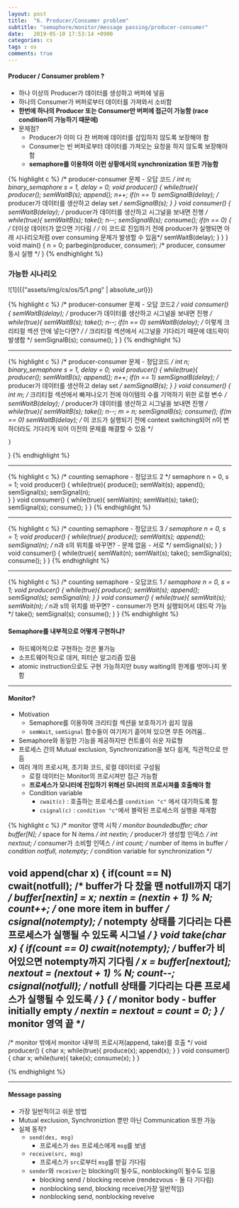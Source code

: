 ```yaml
---
layout: post
title:  "6. Producer/Consumer problem"
subtitle: "semaphore/monitor/message passing/producer-consumer"
date:   2019-05-10 17:53:14 +0900
categories: cs
tags : os
comments: true
---
```


#### Producer / Consumer problem ?
- 하나 이상의 Producer가 데이터를 생성하고 버퍼에 넣음
- 하나의 Consumer가 버퍼로부터 데이터를 가져와서 소비함 
- **한번에 하나의 Producer 또는 Consumer만 버퍼에 접근이 가능함 (race condition이 가능하기 때문에)**
- 문제점?
  - Producer가 이미 다 찬 버퍼에 데이터를 삽입하지 않도록 보장해야 함
  - Consumer는 빈 버퍼로부터 데이터를 가져오는 요청을 하지 않도록 보장해야 함
  - **semaphore를 이용하여 이런 상황에서의 synchronization 또한 가능함**


{% highlight c %}
/* producer-consumer 문제 - 오답 코드 */
int n;
binary_semaphore s = 1, delay = 0;
void producer()
{
    while(true){
        producer();
        semWaitB(s);
        append();
        n++;
        if(n == 1) semSignalB(delay); /* producer가 데이터를 생산하고 delay set */
        semSignalB(s);
    }
}
void consumer()
{
    semWaitB(delay); /* producer가 데이터를 생산하고 시그널을 보내면 진행 */
    while(true){
        semWaitB(s);
        take();
        n--;
        semSignalB(s);
        consume();
        if(n == 0) {
            /* 더이상 데이터가 없으면 기다림 */
            /* 이 코드로 진입하기 전에 producer가 실행되면 아래 시나리오처럼 over consuming 문제가 발생할 수 있음*/
            semWaitB(delay);
        }
    }
}
void main()
{
    n = 0;
    parbegin(producer, consumer); /* producer, consumer 동시 실행 */
}
{% endhighlight %}

### 가능한 시나리오 
![1]({{"assets/img/cs/os/5/1.png" | absolute_url}})

{% highlight c %}
/* producer-consumer 문제 - 오답 코드2 */
void consumer()
{
    semWaitB(delay); /* producer가 데이터를 생산하고 시그널을 보내면 진행 */
    while(true){
        semWaitB(s);
        take();
        n--;
        if(n == 0) semWaitB(delay); /* 이렇게 크리티컬 섹션 안에 넣는다면? */
        /* 크리티컬 섹션에서 시그널을 기다리기 때문에 데드락이 발생함 */
        semSignalB(s);
        consume();
    }
}
{% endhighlight %}

----------
{% highlight c %}
/* producer-consumer 문제 - 정답코드 */
int n;
binary_semaphore s = 1, delay = 0;
void producer()
{
    while(true){
        producer();
        semWaitB(s);
        append();
        n++;
        if(n == 1) semSignalB(delay); /* producer가 데이터를 생산하고 delay set */
        semSignalB(s);
    }
}
void consumer()
{
    int m; /* 크리티컬 섹션에서 빠져나오기 전에 아이템의 수를 기억하기 위한 로컬 변수 */
    semWaitB(delay); /* producer가 데이터를 생산하고 시그널을 보내면 진행 */
    while(true){
        semWaitB(s);
        take();
        n--;
        m = n;
        semSignalB(s);
        consume();
        if(m == 0) semWaitB(delay);
        /* 이 코드가 실행되기 전에 context switching되어 n이 변하더라도 기다리게 되어 이전의 문제를 해결할 수 있음 */
        
    }
}
{% endhighlight %}

---------

{% highlight c %}
/* counting semaphore - 정답코드 2 */
semaphore n = 0, s = 1;
void producer()
{
    while(true){
        produce();
        semWait(s);
        append();
        semSignal(s);
        semSignal(n);    
    }
}
void consumer()
{
    while(true){
        semWait(n);
        semWait(s);
        take();
        semSignal(s);
        consume();
    }
}
{% endhighlight %}

-------------

{% highlight c %}
/* counting semaphore - 정답코드 3 */
semaphore n = 0, s = 1;
void producer()
{
    while(true){
        produce();
        semWait(s);
        append();
        semSignal(n);  /* n과 s의 위치를 바꾸면? - 문제 없음 - 서로  */
        semSignal(s);
    }
}
void consumer()
{
    while(true){
        semWait(n);
        semWait(s);
        take();
        semSignal(s);
        consume();
    }
}
{% endhighlight %}

-----------

{% highlight c %}
/* counting semaphore - 오답코드 1 */
semaphore n = 0, s = 1;
void producer()
{
    while(true){
        produce();
        semWait(s);
        append();
        semSignal(s);
        semSignal(n);
    }
}
void consumer()
{
    while(true){
        semWait(s);
        semWait(n);  /* n과 s의 위치를 바꾸면? - consumer가 먼저 실행되어서 데드락 가능  */
        take();
        semSignal(s);
        consume();
    }
}
{% endhighlight %}

#### Semaphore를 내부적으로 어떻게 구현하냐?
- 하드웨어적으로 구현하는 것은 불가능
- 소프트웨어적으로 데커, 피터슨 알고리즘 있음
- atomic instruction으로도 구현 가능하지만 busy waiting의 한계를 벗어나지 못함


----------------------

#### Monitor?
- Motivation
  - Semaphore를 이용하여 크리티컬 섹션을 보호하기가 쉽지 않음 
  - `semWait`, `semSignal` 함수들이 여기저기 흩어져 있으면 무튼 어려움..
- Semaphore와 동일한 기능을 제공하지만 컨트롤이 쉬운 자료형
- 프로세스 간의 Mutual exclusion, Synchronization을 보다 쉽게, 직관적으로 만듬
- 여러 개의 프로시져, 초기화 코드, 로컬 데이터로 구성됨
  - 로컬 데이터는 Monitor의 프로시져만 접근 가능함
  - **프로세스가 모니터에 진입하기 위해선 모니터의 프로시져를 호출해야 함**
  - Condition variable
    - `cwait(c)`    : 호출하는 프로세스를 `condition "c"` 에서 대기하도록 함
    - `csignal(c)`  : `condition "c"`에서 블락된 프로세스의 실행을 재개함

{% highlight c %}
/* monitor 영역 시작 */
monitor boundedbuffer;
char buffer[N];                 /* space for N items */
int nextin;                     /* producer가 생성할 인덱스 */
int nextout;                    /* consumer가 소비할 인덱스 */
int count;                      /* number of items in buffer */
condition notfull, notempty;    /* condition variable for synchronization */

void append(char x)
{
    if(count == N) cwait(notfull); /* buffer가 다 찼을 땐 notfull까지 대기 */
    buffer[nextin] = x;
    nextin = (nextin + 1) % N;
    count++;
    /* one more item in buffer */
    csignal(notempty); /* notempty 상태를 기다리는 다른 프로세스가 실행될 수 있도록 시그널 */
}
void take(char x)
{
    if(count == 0) cwait(notempty); /* buffer가 비어있으면 notempty까지 기다림 */
    x = buffer[nextout];
    nextout = (nextout + 1) % N;
    count--;
    csignal(notfull); /* notfull 상태를 기다리는 다른 프로세스가 실행될 수 있도록 */
}
{
    /* monitor body - buffer initially empty */
    nextin = nextout = count = 0;
}
/* monitor 영역 끝 */
---
/* monitor 밖에서 monitor 내부의 프로시져(append, take)를 호출 */
void producer()
{
    char x;
    while(true){
        produce(x);
        append(x);
    }
}
void consumer()
{
    char x;
    while(ture){ 
        take(x);
        consume(x);
    }
}

{% endhighlight %}


----------------------

#### Message passing
- 가장 일반적이고 쉬운 방법
- Mutual exclusion, Synchroniztion 뿐만 아닌 Communication 또한 가능
- 실제 동작?
  - `send(des, msg)`
    - 프로세스가 `des` 프로세스에게 `msg`를 보냄 
  - `receive(src, msg)`
    - 프로세스가 `src`로부터 `msg`를 받길 기다림
  - `sender`와 `receiver`는 blocking이 될수도, nonblocking이 될수도 있음
    - blocking send / blocking receive (rendezvous - 둘 다 기다림)
    - nonblocking send, blocking receive(가장 일반적임)
    - nonblocking send, nonblocking reveive